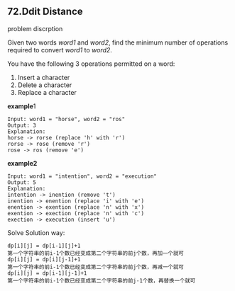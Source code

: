 ## 72.Ddit Distance

problem discrption

Given two words *word1* and *word2*, find the minimum number of operations required to convert *word1* to *word2*.

You have the following 3 operations permitted on a word:

1. Insert a character
2. Delete a character
3. Replace a character

**example**1

```
Input: word1 = "horse", word2 = "ros"
Output: 3
Explanation: 
horse -> rorse (replace 'h' with 'r')
rorse -> rose (remove 'r')
rose -> ros (remove 'e')
```

**example2**

```
Input: word1 = "intention", word2 = "execution"
Output: 5
Explanation: 
intention -> inention (remove 't')
inention -> enention (replace 'i' with 'e')
enention -> exention (replace 'n' with 'x')
exention -> exection (replace 'n' with 'c')
exection -> execution (insert 'u')
```

Solve Solution way:

```xml-dtd
dp[i][j] = dp[i-1][j]+1
第一个字符串的前i-1个数已经变成第二个字符串的前j个数，再加一个就可
dp[i][j] = dp[i][j-1]+1
第一个字符串的前i-1个数已经变成第二个字符串的前j个数，再减一个就可
dp[i][j] = dp[i-1][j-1]+1
第一个字符串的前i-1个数已经变成第二个字符串的前j-1个数，再替换一个就可
```

